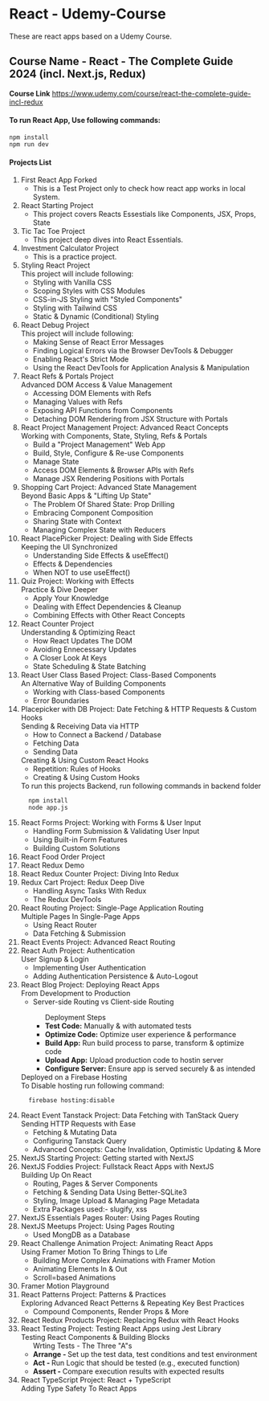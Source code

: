 # React - Udemy-Course
These are react apps based on a Udemy Course.

<h2>Course Name - React - The Complete Guide 2024 (incl. Next.js, Redux)</h2>

<b>Course Link</b>
https://www.udemy.com/course/react-the-complete-guide-incl-redux

<p>
<h4>To run React App, Use following commands:</h4>
<p>

```npm
npm install
npm run dev
```

</p>
</P>

<h4>Projects List</h4>
<ol>
  <li>First React App Forked
    <ul>
      <li>This is a Test Project only to check how react app works in local System.</li>
    </ul>
  </li>
  <li>React Starting Project
    <ul>
      <li>This project covers Reacts Essestials like Components, JSX, Props, State</li>
    </ul>
  </li>
  <li>Tic Tac Toe Project
    <ul>
      <li>This project deep dives into React Essentials.</li>
    </ul>
  </li>
  <li>Investment Calculator Project
    <ul>
      <li>This is a practice project.</li>
    </ul>
  </li>
  <li>Styling React Project <br>
  This project will include following:
    <ul>
      <li>Styling with Vanilla CSS</li>
      <li>Scoping Styles with CSS Modules</li>
      <li>CSS-in-JS Styling with "Styled Components"</li>
      <li>Styling with Tailwind CSS</li>
      <li>Static & Dynamic (Conditional) Styling</li>
    </ul>
  </li>
  <li>React Debug Project <br>
  This project will include following:
    <ul>
      <li>Making Sense of React Error Messages</li>
      <li>Finding Logical Errors via the Browser DevTools & Debugger</li>
      <li>Enabling React's Strict Mode</li>
      <li>Using the React DevTools for Application Analysis & Manipulation</li>
    </ul>
  </li>
  <li>React Refs & Portals Project <br>
  Advanced DOM Access & Value Management
    <ul>
      <li>Accessing DOM Elements with Refs</li>
      <li>Managing Values with Refs</li>
      <li>Exposing API Functions from Components</li>
      <li>Detaching DOM Rendering from JSX Structure with Portals</li>
    </ul>
  </li>
  <li>React Project Management Project: Advanced React Concepts<br>
  Working with Components, State, Styling, Refs & Portals
    <ul>
      <li>Build a "Project Management" Web App</li>
      <li>Build, Style, Configure & Re-use Components</li>
      <li>Manage State</li>
      <li>Access DOM Elements & Browser APIs with Refs</li>
      <li>Manage JSX Rendering Positions with Portals</li>
    </ul>
  </li>
  <li>Shopping Cart Project: Advanced State Management<br>
  Beyond Basic Apps & "Lifting Up State"
    <ul>
      <li>The Problem Of Shared State: Prop Drilling
      <li>Embracing Component Composition</li>
      <li>Sharing State with Context</li>
      <li>Managing Complex State with Reducers</li>
    </ul>
  </li>
  <li>React PlacePicker Project: Dealing with Side Effects<br>
  Keeping the UI Synchronized
    <ul>
      <li>Understanding Side Effects & useEffect()</li>
      <li>Effects & Dependencies</li>
      <li>When NOT to use useEffect()</li>
    </ul>
  </li>
  <li>Quiz Project: Working with Effects<br>
  Practice & Dive Deeper
    <ul>
      <li>Apply Your Knowledge</li>
      <li>Dealing with Effect Dependencies & Cleanup</li>
      <li>Combining Effects with Other React Concepts</li>
    </ul>
  </li>
  <li>React Counter Project<br>
  Understanding & Optimizing React
    <ul>
      <li>How React Updates The DOM</li>
      <li>Avoiding Ennecessary Updates</li>
      <li>A Closer Look At Keys</li>
      <li>State Scheduling & State Batching</li>
    </ul>
  </li>
  <li>React User Class Based Project: Class-Based Components<br>
  An Alternative Way of Building Components
    <ul>
      <li>Working with Class-based Components</li>
      <li>Error Boundaries</li>
    </ul>
  </li>
  <li>Placepicker with DB Project: Date Fetching & HTTP Requests & Custom Hooks<br>
  Sending & Receiving Data via HTTP
    <ul>
      <li>How to Connect a Backend / Database</li>
      <li>Fetching Data</li>
      <li>Sending Data</li>
    </ul>
  Creating & Using Custom React Hooks
    <ul>
      <li>Repetition: Rules of Hooks</li>
      <li>Creating & Using Custom Hooks</li>
    </ul>
    To run this projects Backend, run following commands in backend folder 
    
```npm
  npm install
  node app.js
```
    
  </li>
  <li>React Forms Project: Working with Forms & User Input
    <ul>
      <li>Handling Form Submission & Validating User Input</li>
      <li>Using Built-in Form Features</li>
      <li>Building Custom Solutions</li>
    </ul>
  </li>
  <li>React Food Order Project
  </li>
  <li>React Redux Demo
  </li>
  <li>React Redux Counter Project: Diving Into Redux
  </li>
  <li>Redux Cart Project: Redux Deep Dive
    <ul>
      <li>Handling Async Tasks With Redux</li>
      <li>The Redux DevTools</li>
    </ul>
  </li>
  <li>React Routing Project: Single-Page Application Routing<br>
  Multiple Pages In Single-Page Apps
    <ul>
      <li>Using React Router</li>
      <li>Data Fetching & Submission</li>
    </ul>
  </li>
  <li>React Events Project: Advanced React Routing
  </li>
  <li>React Auth Project: Authentication<br>
  User Signup & Login
    <ul>
      <li>Implementing User Authentication</li>
      <li>Adding Authentication Persistence & Auto-Logout</li>
    </ul>
  </li>
  <li>React Blog Project: Deploying React Apps<br>
  From Development to Production
    <ul>
      <li>Server-side Routing vs Client-side Routing</li>
      <ul>Deployment Steps
        <li><b>Test Code:</b> Manually & with automated tests</li>
        <li><b>Optimize Code:</b> Optimize user experience & performance</li>
        <li><b>Build App:</b> Run build process to parse, transform & optimize code</li>
        <li><b>Upload App:</b> Upload production code to hostin server</li>
        <li><b>Configure Server:</b> Ensure app is served securely & as intended</li>
      </ul>
    </ul>
    Deployed on a Firebase Hosting<br>
    To Disable hosting run following command: 

```npm
  firebase hosting:disable
```

  </li>
  <li>React Event Tanstack Project: Data Fetching with TanStack Query<br>
  Sending HTTP Requests with Ease
    <ul>
      <li>Fetching & Mutating Data</li>
      <li>Configuring Tanstack Query</li>
      <li>Advanced Concepts: Cache Invalidation, Optimistic Updating & More</li>
    </ul>
  </li>
  <li>NextJS Starting Project: Getting started with NextJS
  </li>
  <li>NextJS Foddies Project: Fullstack React Apps with NextJS<br>
  Building Up On React
  <ul>
      <li>Routing, Pages & Server Components</li>
      <li>Fetching & Sending Data Using Better-SQLite3</li>
      <li>Styling, Image Upload & Managing Page Metadata</li>
      <li>Extra Packages used:- slugify, xss</li>
    </ul>
  </li>
  <li>NextJS Essentials Pages Router: Using Pages Routing
  </li>
  <li>NextJS Meetups Project: Using Pages Routing
    <ul>
      <li>Used MongDB as a Database</li>
    </ul>
  </li>
  <li>React Challenge Animation Project: Animating React Apps<br>
  Using Framer Motion To Bring Things to Life
    <ul>
      <li>Building More Complex Animations with Framer Motion</li>
      <li>Animating Elements In & Out</li>
      <li>Scroll=based Animations</li>
    </ul>
  </li>
  <li>Framer Motion Playground
  </li>
  <li>React Patterns Project: Patterns & Practices<br>
  Exploring Advanced React Petterns & Repeating Key Best Practices
    <ul>
      <li>Compound Components, Render Props & More</li>
    </ul>
  </li>
  <li>React Redux Products Project: Replacing Redux with React Hooks
  </li>
  <li>React Testing Project: Testing React Apps using Jest Library<br>
  Testing React Components & Building Blocks
    <ul>Wrting Tests - The Three "A"s
      <li><b>Arrange - </b>Set up the test data, test conditions and test environment</li>
      <li><b>Act - </b>Run Logic that should be tested (e.g., executed function)</li>
      <li><b>Assert - </b>Compare execution results with expected results</li>
    </ul>
  </li>
  <li>React TypeScript Project: React + TypeScript<br>
  Adding Type Safety To React Apps
  </li>
</ol>
